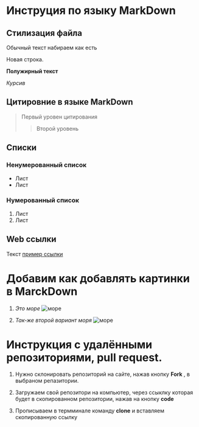 # Инструция по языку MarkDown

## Стилизация файла
Обычный текст набираем как есть
 
Новая строка.

**Полужирный текст**

*Курсив*

## Цитировние в языке MarkDown
> Первый уровен цитирования
>> Второй уровень

## Cписки
### Ненумерованный список
* Лист 
* Лист

### Нумерованный список
1. Лист
2. Лист

## Web ссылки
Текст [пример ссылки](http.gb.ru "Всплывающая подсказка")

# Добавим как добавлять картинки в MarckDown
1. *Это море*
![море](sea.jpg) 

2. *Так-же второй вариант моря*
![море](sea2.jpeg)


# Инструкция с удалёнными репозиториями, pull request.
1. Нужно склонировать репозиторий на сайте, нажав кнопку **Fork** , в выбраном репазитории.

2. Загружаем свой репозитори на компьютер, через ссыклку которая будет в скопированном репозитории, нажав на кнопку **code**

3. Прописываем в термминале команду **clone** и вставляем скопированную ссылку 

